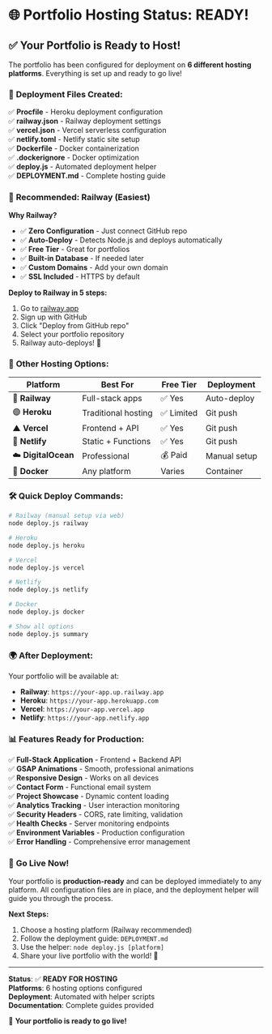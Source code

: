 # 🌐 Portfolio Hosting Status: READY!

## ✅ **Your Portfolio is Ready to Host!**

The portfolio has been configured for deployment on **6 different hosting platforms**. Everything is set up and ready to go live!

### 🚀 **Deployment Files Created:**

✅ **Procfile** - Heroku deployment configuration  
✅ **railway.json** - Railway deployment settings  
✅ **vercel.json** - Vercel serverless configuration  
✅ **netlify.toml** - Netlify static site setup  
✅ **Dockerfile** - Docker containerization  
✅ **.dockerignore** - Docker optimization  
✅ **deploy.js** - Automated deployment helper  
✅ **DEPLOYMENT.md** - Complete hosting guide  

### 🌟 **Recommended: Railway (Easiest)**

**Why Railway?**
- ✅ **Zero Configuration** - Just connect GitHub repo
- ✅ **Auto-Deploy** - Detects Node.js and deploys automatically  
- ✅ **Free Tier** - Great for portfolios
- ✅ **Built-in Database** - If needed later
- ✅ **Custom Domains** - Add your own domain
- ✅ **SSL Included** - HTTPS by default

**Deploy to Railway in 5 steps:**
1. Go to [railway.app](https://railway.app)
2. Sign up with GitHub
3. Click "Deploy from GitHub repo"
4. Select your portfolio repository
5. Railway auto-deploys! 🎉

### 🔗 **Other Hosting Options:**

| Platform | Best For | Free Tier | Deployment |
|----------|----------|-----------|------------|
| 🚂 **Railway** | Full-stack apps | ✅ Yes | Auto-deploy |
| 🟣 **Heroku** | Traditional hosting | ✅ Limited | Git push |
| ▲ **Vercel** | Frontend + API | ✅ Yes | Git push |
| 🌊 **Netlify** | Static + Functions | ✅ Yes | Git push |
| ☁️ **DigitalOcean** | Professional | 💰 Paid | Manual setup |
| 🐳 **Docker** | Any platform | Varies | Container |

### 🛠 **Quick Deploy Commands:**

```bash
# Railway (manual setup via web)
node deploy.js railway

# Heroku
node deploy.js heroku

# Vercel
node deploy.js vercel

# Netlify
node deploy.js netlify

# Docker
node deploy.js docker

# Show all options
node deploy.js summary
```

### 🌍 **After Deployment:**

Your portfolio will be available at:
- **Railway**: `https://your-app.up.railway.app`
- **Heroku**: `https://your-app.herokuapp.com`
- **Vercel**: `https://your-app.vercel.app`
- **Netlify**: `https://your-app.netlify.app`

### 📊 **Features Ready for Production:**

✅ **Full-Stack Application** - Frontend + Backend API  
✅ **GSAP Animations** - Smooth, professional animations  
✅ **Responsive Design** - Works on all devices  
✅ **Contact Form** - Functional email system  
✅ **Project Showcase** - Dynamic content loading  
✅ **Analytics Tracking** - User interaction monitoring  
✅ **Security Headers** - CORS, rate limiting, validation  
✅ **Health Checks** - Server monitoring endpoints  
✅ **Environment Variables** - Production configuration  
✅ **Error Handling** - Comprehensive error management  

### 🚀 **Go Live Now!**

Your portfolio is **production-ready** and can be deployed immediately to any platform. All configuration files are in place, and the deployment helper will guide you through the process.

**Next Steps:**
1. Choose a hosting platform (Railway recommended)
2. Follow the deployment guide: `DEPLOYMENT.md`
3. Use the helper: `node deploy.js [platform]`
4. Share your live portfolio with the world! 🌟

---

**Status**: ✅ **READY FOR HOSTING**  
**Platforms**: 6 hosting options configured  
**Deployment**: Automated with helper scripts  
**Documentation**: Complete guides provided  

🎉 **Your portfolio is ready to go live!**
